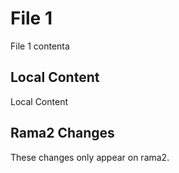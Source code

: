 # File 1
File 1 contenta


## Local Content
Local Content

## Rama2 Changes
These changes only appear on rama2.